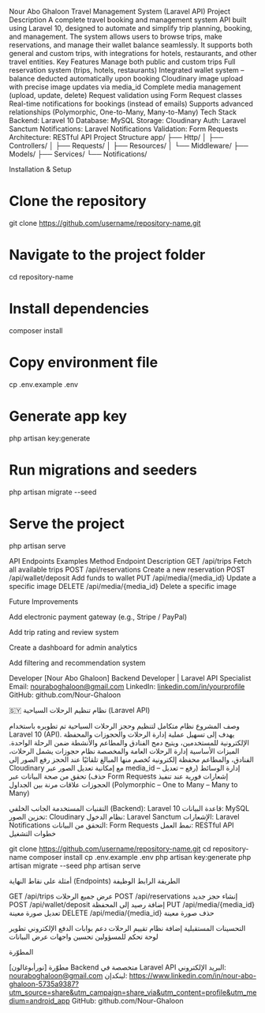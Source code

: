 Nour Abo Ghaloon
Travel Management System (Laravel API)
 Project Description
A complete travel booking and management system API built using Laravel 10, designed to automate and simplify trip planning, booking, and management.
The system allows users to browse trips, make reservations, and manage their wallet balance seamlessly.
It supports both general and custom trips, with integrations for hotels, restaurants, and other travel entities.
Key Features
Manage both public and custom trips
Full reservation system (trips, hotels, restaurants)
Integrated wallet system – balance deducted automatically upon booking
Cloudinary image upload with precise image updates via media_id
Complete media management (upload, update, delete)
Request validation using Form Request classes
Real-time notifications for bookings (instead of emails)
Supports advanced relationships (Polymorphic, One-to-Many, Many-to-Many)
Tech Stack
Backend: Laravel 10
Database: MySQL
Storage: Cloudinary
Auth: Laravel Sanctum
Notifications: Laravel Notifications
Validation: Form Requests
Architecture: RESTful API
Project Structure
app/
 ├── Http/
 │   ├── Controllers/
 │   ├── Requests/
 │   ├── Resources/
 │   └── Middleware/
 ├── Models/
 ├── Services/
 └── Notifications/
 
 Installation & Setup
# Clone the repository
git clone https://github.com/username/repository-name.git
# Navigate to the project folder
cd repository-name
# Install dependencies
composer install
# Copy environment file
cp .env.example .env
# Generate app key
php artisan key:generate
# Run migrations and seeders
php artisan migrate --seed
# Serve the project
php artisan serve

API Endpoints Examples
Method Endpoint Description
GET /api/trips Fetch all available trips
POST /api/reservations Create a new reservation
POST /api/wallet/deposit Add funds to wallet
PUT /api/media/{media_id} Update a specific image
DELETE /api/media/{media_id} Delete a specific image

Future Improvements

Add electronic payment gateway (e.g., Stripe / PayPal)

Add trip rating and review system

Create a dashboard for admin analytics

Add filtering and recommendation system

Developer
[Nour Abo Ghaloon]
Backend Developer | Laravel API Specialist
 Email: nouraboghaloon@gmail.com
 LinkedIn: [linkedin.com/in/yourprofile](https://www.linkedin.com/in/nour-abo-ghaloon-5735a9387?utm_source=share&utm_campaign=share_via&utm_content=profile&utm_medium=android_app)
 GitHub: github.com/Nour-Ghaloon

🇸🇾 نظام تنظيم الرحلات السياحية (Laravel API)

 وصف المشروع
نظام متكامل لتنظيم وحجز الرحلات السياحية تم تطويره باستخدام Laravel 10 (API).
يهدف إلى تسهيل عملية إدارة الرحلات والحجوزات والمحفظة الإلكترونية للمستخدمين، ويتيح دمج الفنادق والمطاعم والأنشطة ضمن الرحلة الواحدة.
 الميزات الأساسية
 إدارة الرحلات العامة والمخصصة
 نظام حجوزات يشمل الرحلات، الفنادق، والمطاعم
 محفظة إلكترونية تُخصم منها المبالغ تلقائيًا عند الحجز
 رفع الصور إلى Cloudinary مع إمكانية تعديل الصور عبر media_id
 إدارة الوسائط (رفع – تعديل – حذف)
 تحقق من صحة البيانات عبر Form Requests
 إشعارات فورية عند تنفيذ الحجوزات
 علاقات مرنة بين الجداول (Polymorphic – One to Many – Many to Many)

 التقنيات المستخدمة
الجانب الخلفي (Backend): Laravel 10
قاعدة البيانات: MySQL
تخزين الصور: Cloudinary
نظام الدخول: Laravel Sanctum
الإشعارات: Laravel Notifications
التحقق من البيانات: Form Requests
نمط العمل: RESTful API
 خطوات التشغيل

git clone https://github.com/username/repository-name.git
cd repository-name
composer install
cp .env.example .env
php artisan key:generate
php artisan migrate --seed
php artisan serve

 أمثلة على نقاط النهاية (Endpoints)
الطريقة الرابط الوظيفة

GET /api/trips عرض جميع الرحلات
POST /api/reservations إنشاء حجز جديد
POST /api/wallet/deposit إضافة رصيد إلى المحفظة
PUT /api/media/{media_id} تعديل صورة معينة
DELETE /api/media/{media_id} حذف صورة معينة


التحسينات المستقبلية
إضافة نظام تقييم الرحلات
دعم بوابات الدفع الإلكتروني
تطوير لوحة تحكم للمسؤولين
تحسين واجهات عرض البيانات

 المطوّرة

[نورأبوغالون]
مطوّرة Backend متخصصة في Laravel API
 البريد الإلكتروني: nouraboghaloon@gmail.com
 لينكدإن:
 https://www.linkedin.com/in/nour-abo-ghaloon-5735a9387?utm_source=share&utm_campaign=share_via&utm_content=profile&utm_medium=android_app
 GitHub: github.com/Nour-Ghaloon
